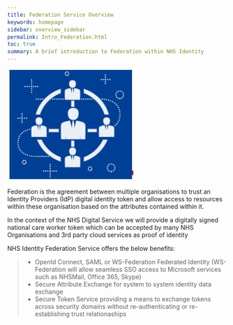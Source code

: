 ```yaml
---
title: Federation Service Overview
keywords: homepage
sidebar: overview_sidebar
permalink: Intro_Federation.html
toc: true
summary: A brief introduction to Federation within NHS Identity
---
```



![Federation Image](images/IntroFederation.JPG)


Federation is the agreement between multiple organisations to trust an Identity Providers (IdP) digital identity token and allow access to resources within these organisation based on the attributes contained within it. 

In the context of the NHS Digital Service we will provide a digitally signed national care worker token which can be accepted by many NHS Organisations and 3rd party cloud services as proof of identity 

NHS Identity Federation Service offers the below benefits:

> * OpenId Connect, SAML or WS-Federation Federated Identity (WS-Federation will allow seamless SSO access to Microsoft services such as NHSMail, Office 365, Skype)
> * Secure Attribute Exchange for system to system identity data exchange
> * Secure Token Service providing a means to exchange tokens across security domains without re-authenticating or re-establishing trust relationaships
